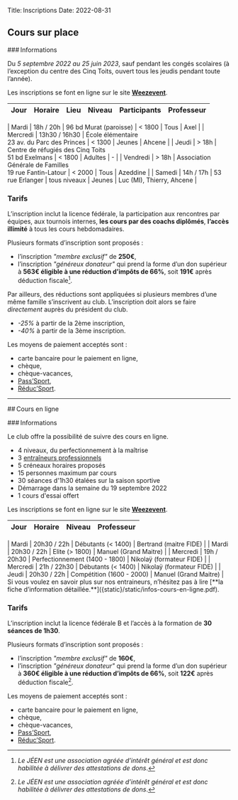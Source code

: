 Title: Inscriptions
Date: 2022-08-31

## Cours sur place

### Informations

Du *5 septembre 2022 au 25 juin 2023*, sauf pendant les congés scolaires
(à l’exception du centre des Cinq Toits, ouvert tous les jeudis pendant toute l’année).

Les inscriptions se font en ligne sur le site [**Weezevent**](https://my.weezevent.com/inscription-apports-techniques-sur-place-2022-2023-paris-16e).


| Jour     | Horaire       | Lieu                                                        | Niveau       | Participants | Professeur | 
| -------- |:-------------:|:-----------------------------------------------------------:|:------------:|:------------:|:----------:| 
</td><tr style="border-bottom:1px solid black"><td colspan="100%"></tr><td>
| Mardi    | 18h / 20h     | 96 bd Murat (paroisse)                                      | < 1800       | Tous         | Axel       | 
</td><tr style="border-bottom:1px solid black"><td colspan="100%"></tr><td>
| Mercredi | 13h30 / 16h30 | École élémentaire <br />23 av. du Parc des Princes          | < 1300       | Jeunes       | Ahcene     | 
</td><tr style="border-bottom:1px solid black"><td colspan="100%"></tr><td>
| Jeudi    | > 18h         | Centre de réfugiés des Cinq Toits <br />51 bd Exelmans      | < 1800       | Adultes      | -          | 
</td><tr style="border-bottom:1px solid black"><td colspan="100%"></tr><td>
| Vendredi | > 18h         | Association Générale de Familles <br />19 rue Fantin-Latour | < 2000       | Tous         | Azeddine   | 
</td><tr style="border-bottom:1px solid black"><td colspan="100%"></tr><td>
| Samedi   | 14h / 17h     | 53 rue Erlanger                                             | tous niveaux | Jeunes       | Luc (MI), Thierry, Ahcene | 


### Tarifs

L’inscription inclut la licence fédérale, la participation aux rencontres par équipes, aux tournois internes, **les cours par des coachs diplômés**, **l’accès illimité** à tous les cours hebdomadaires.

Plusieurs formats d’inscription sont proposés :

- l’inscription *"membre exclusif"* de **250€**,
- l’inscription *"généreux donateur"* qui prend la forme d’un don supérieur à **563€ éligible à une réduction d’impôts de 66%**, soit **191€** après déduction fiscale[^1].

Par ailleurs, des réductions sont appliquées si plusieurs membres d’une même famille s’inscrivent au club. L’inscription doit alors se faire *directement* auprès du président du club.

- *-25%* à partir de la 2ème inscription,
- *-40%* à partir de la 3ème inscription.

Les moyens de paiement acceptés sont :

- carte bancaire pour le paiement en ligne,
- chèque,
- chèque-vacances,
- [Pass’Sport](https://www.education.gouv.fr/le-pass-sport-323333),
- [Réduc’Sport](https://paris.franceolympique.com/R%C3%A9duc_Sport/).

---

## Cours en ligne

### Informations

Le club offre la possibilité de suivre des cours en ligne.

- 4 niveaux, du perfectionnement à la maîtrise
- 3 [entraîneurs professionnels]({static}/static/infos-cours-en-ligne.pdf)
- 5 créneaux horaires proposés
- 15 personnes maximum par cours
- 30 séances d'1h30 étalées sur la saison sportive
- Démarrage dans la semaine du 19 septembre 2022
- 1 cours d'essai offert

Les inscriptions se font en ligne sur le site [**Weezevent**](https://my.weezevent.com/inscription-apports-techniques-a-distance-2022-2023).


| Jour     | Horaire         | Niveau                              | Professeur | 
| -------- |:---------------:|:-----------------------------------:|:----------:| 
</td><tr style="border-bottom:1px solid black"><td colspan="100%"></tr><td>
| Mardi    | 20h30 / 22h     | Débutants (< 1400)                  | Bertrand (maitre FIDE)   | 
</td><tr style="border-bottom:1px solid black"><td colspan="100%"></tr><td>
| Mardi    | 20h30 / 22h     | Elite (> 1800)                      | Manuel (Grand Maitre)    | 
</td><tr style="border-bottom:1px solid black"><td colspan="100%"></tr><td>
| Mercredi    | 19h / 20h30     | Perfectionnement (1400 - 1800)      | Nikolaÿ (formateur FIDE) | 
</td><tr style="border-bottom:1px solid black"><td colspan="100%"></tr><td>
| Mercredi | 21h / 22h30     | Débutants (< 1400)                  | Nikolaÿ (formateur FIDE) | 
</td><tr style="border-bottom:1px solid black"><td colspan="100%"></tr><td>
| Jeudi    | 20h30 / 22h     | Compétition (1600 - 2000)           | Manuel (Grand Maitre)    | 

<br />
Si vous voulez en savoir plus sur nos entraineurs, n’hésitez pas à lire [**la fiche d’information détaillée.**]({static}/static/infos-cours-en-ligne.pdf).


### Tarifs

L’inscription inclut la licence fédérale B et l’accès à la formation de **30 séances de 1h30**.

Plusieurs formats d’inscription sont proposés :

- l’inscription *"membre exclusif"* de **160€**,
- l’inscription *"généreux donateur"* qui prend la forme d’un don supérieur à **360€ éligible à une réduction d’impôts de 66%**, soit **122€** après déduction fiscale[^1].

Les moyens de paiement acceptés sont :

- carte bancaire pour le paiement en ligne,
- chèque,
- chèque-vacances,
- [Pass’Sport](https://www.education.gouv.fr/le-pass-sport-323333),
- [Réduc’Sport](https://paris.franceolympique.com/R%C3%A9duc_Sport/).


[^1]: *Le JÉEN est une association agréée d’intérêt général et est donc habilitée à délivrer des attestations de dons*.
